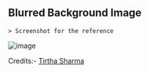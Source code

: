 ## Blurred Background Image

    > Screenshot for the reference

![image](https://github.com/user-attachments/assets/ce0a01fd-1b0d-4e17-9ca9-90bde28cd413)


Credits:- [Tirtha Sharma](https://github.com/genze121 "Tirtha Sharma")
